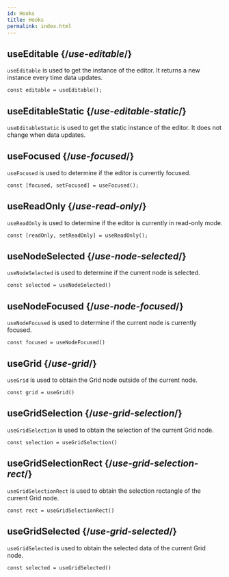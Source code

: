 ```yaml
---
id: Hooks
title: Hooks
permalink: index.html
---
```


## useEditable {/*use-editable*/}

`useEditable` is used to get the instance of the editor. It returns a new instance every time data updates.

```tsx
const editable = useEditable();
```
## useEditableStatic {/*use-editable-static*/}

`useEditableStatic` is used to get the static instance of the editor. It does not change when data updates.

## useFocused {/*use-focused*/}

`useFocused` is used to determine if the editor is currently focused.

```tsx
const [focused, setFocused] = useFocused();
```

## useReadOnly {/*use-read-only*/}

`useReadOnly` is used to determine if the editor is currently in read-only mode.

```tsx
const [readOnly, setReadOnly] = useReadOnly();
```

## useNodeSelected {/*use-node-selected*/}

`useNodeSelected` is used to determine if the current node is selected.

```tsx
const selected = useNodeSelected()
```

## useNodeFocused {/*use-node-focused*/}

`useNodeFocused` is used to determine if the current node is currently focused.

```tsx
const focused = useNodeFocused()
```

## useGrid {/*use-grid*/}

`useGrid` is used to obtain the Grid node outside of the current node.

```tsx
const grid = useGrid()
```

## useGridSelection {/*use-grid-selection*/}

`useGridSelection` is used to obtain the selection of the current Grid node.

```tsx
const selection = useGridSelection()
```

## useGridSelectionRect {/*use-grid-selection-rect*/}

`useGridSelectionRect` is used to obtain the selection rectangle of the current Grid node.

```tsx
const rect = useGridSelectionRect()
```

## useGridSelected {/*use-grid-selected*/}

`useGridSelected` is used to obtain the selected data of the current Grid node.

```tsx
const selected = useGridSelected()
```
